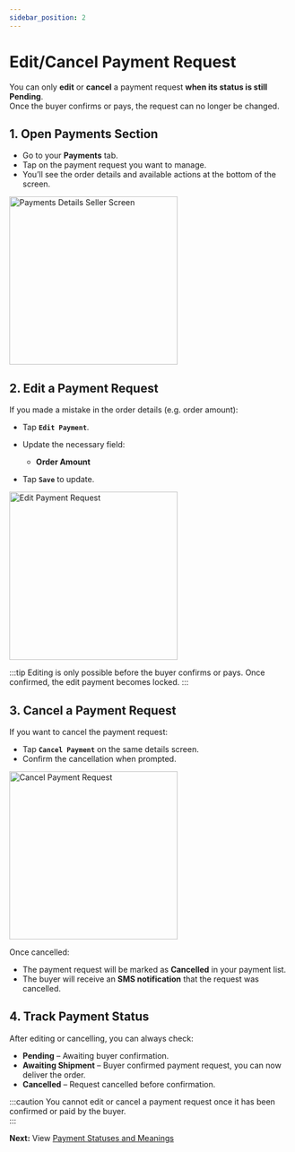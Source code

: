 ```yaml
---
sidebar_position: 2
---
```


# Edit/Cancel Payment Request

You can only **edit** or **cancel** a payment request **when its status is still Pending**.  
Once the buyer confirms or pays, the request can no longer be changed.


## 1. Open Payments Section
- Go to your **Payments** tab.  
- Tap on the payment request you want to manage.  
- You’ll see the order details and available actions at the bottom of the screen.

<img src="/seller/004.png" alt="Payments Details Seller Screen" width="300"/>  


## 2. Edit a Payment Request
If you made a mistake in the order details (e.g. order amount):
- Tap **`Edit Payment`**.  
- Update the necessary field:
  - **Order Amount**
 
- Tap **`Save`** to update.

<img src="/seller/006.png" alt="Edit Payment Request" width="300"/>

:::tip
Editing is only possible before the buyer confirms or pays. Once confirmed, the edit payment becomes locked.
:::


## 3. Cancel a Payment Request
If you want to cancel the payment request:
- Tap **`Cancel Payment`** on the same details screen.  
- Confirm the cancellation when prompted.  

<img src="/seller/007.png" alt="Cancel Payment Request" width="300"/>

Once cancelled:
- The payment request will be marked as **Cancelled** in your payment list.  
- The buyer will receive an **SMS notification** that the request was cancelled.  


## 4. Track Payment Status
After editing or cancelling, you can always check:
- **Pending** – Awaiting buyer confirmation.  
- **Awaiting Shipment** – Buyer confirmed payment request, you can now deliver the order.  
- **Cancelled** – Request cancelled before confirmation.  


:::caution
You cannot edit or cancel a payment request once it has been confirmed or paid by the buyer.  
:::



**Next:** View [Payment Statuses and Meanings](/docs/seller/payments/payment-status)
